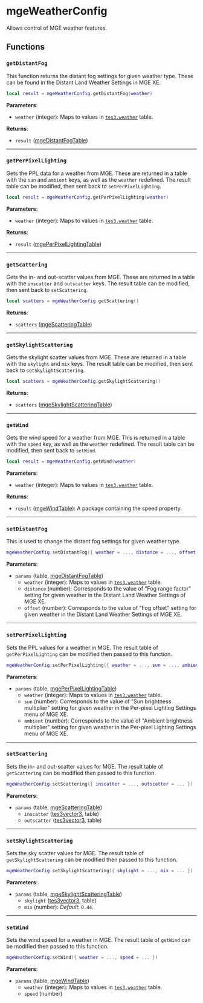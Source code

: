 # mgeWeatherConfig
<div class="search_terms" style="display: none">mgeweatherconfig</div>

<!---
	This file is autogenerated. Do not edit this file manually. Your changes will be ignored.
	More information: https://github.com/MWSE/MWSE/tree/master/docs
-->

Allows control of MGE weather features.

## Functions

### `getDistantFog`
<div class="search_terms" style="display: none">getdistantfog, distantfog</div>

This function returns the distant fog settings for given weather type. These can be found in the Distant Land Weather Settings in MGE XE.

```lua
local result = mgeWeatherConfig.getDistantFog(weather)
```

**Parameters**:

* `weather` (integer): Maps to values in [`tes3.weather`](https://mwse.github.io/MWSE/references/weather-types/) table.

**Returns**:

* `result` ([mgeDistantFogTable](../types/mgeDistantFogTable.md))

***

### `getPerPixelLighting`
<div class="search_terms" style="display: none">getperpixellighting, perpixellighting</div>

Gets the PPL data for a weather from MGE. These are returned in a table with the `sun` and `ambient` keys, as well as the `weather` redefined. The result table can be modified, then sent back to `setPerPixelLighting`.

```lua
local result = mgeWeatherConfig.getPerPixelLighting(weather)
```

**Parameters**:

* `weather` (integer): Maps to values in [`tes3.weather`](https://mwse.github.io/MWSE/references/weather-types/) table.

**Returns**:

* `result` ([mgePerPixelLightingTable](../types/mgePerPixelLightingTable.md))

***

### `getScattering`
<div class="search_terms" style="display: none">getscattering, scattering</div>

Gets the in- and out-scatter values from MGE. These are returned in a table with the `inscatter` and `outscatter` keys. The result table can be modified, then sent back to `setScattering`.

```lua
local scatters = mgeWeatherConfig.getScattering()
```

**Returns**:

* `scatters` ([mgeScatteringTable](../types/mgeScatteringTable.md))

***

### `getSkylightScattering`
<div class="search_terms" style="display: none">getskylightscattering, skylightscattering</div>

Gets the skylight scatter values from MGE. These are returned in a table with the `skylight` and `mix` keys. The result table can be modified, then sent back to `setSkylightScattering`.

```lua
local scatters = mgeWeatherConfig.getSkylightScattering()
```

**Returns**:

* `scatters` ([mgeSkylightScatteringTable](../types/mgeSkylightScatteringTable.md))

***

### `getWind`
<div class="search_terms" style="display: none">getwind, wind</div>

Gets the wind speed for a weather from MGE. This is returned in a table with the `speed` key, as well as the `weather` redefined. The result table can be modified, then sent back to `setWind`.

```lua
local result = mgeWeatherConfig.getWind(weather)
```

**Parameters**:

* `weather` (integer): Maps to values in [`tes3.weather`](https://mwse.github.io/MWSE/references/weather-types/) table.

**Returns**:

* `result` ([mgeWindTable](../types/mgeWindTable.md)): A package containing the speed property.

***

### `setDistantFog`
<div class="search_terms" style="display: none">setdistantfog, distantfog</div>

This is used to change the distant fog settings for given weather type.

```lua
mgeWeatherConfig.setDistantFog({ weather = ..., distance = ..., offset = ... })
```

**Parameters**:

* `params` (table, [mgeDistantFogTable](../types/mgeDistantFogTable.md))
	* `weather` (integer): Maps to values in [`tes3.weather`](https://mwse.github.io/MWSE/references/weather-types/) table.
	* `distance` (number): Corresponds to the value of "Fog range factor" setting for given weather in the Distant Land Weather Settings of MGE XE.
	* `offset` (number): Corresponds to the value of "Fog offset" setting for given weather in the Distant Land Weather Settings of MGE XE.

***

### `setPerPixelLighting`
<div class="search_terms" style="display: none">setperpixellighting, perpixellighting</div>

Sets the PPL values for a weather in MGE. The result table of `getPerPixelLighting` can be modified then passed to this function.

```lua
mgeWeatherConfig.setPerPixelLighting({ weather = ..., sun = ..., ambient = ... })
```

**Parameters**:

* `params` (table, [mgePerPixelLightingTable](../types/mgePerPixelLightingTable.md))
	* `weather` (integer): Maps to values in [`tes3.weather`](https://mwse.github.io/MWSE/references/weather-types/) table.
	* `sun` (number): Corresponds to the value of "Sun brightness multiplier" setting for given weather in the Per-pixel Lighting Settings menu of MGE XE.
	* `ambient` (number): Corresponds to the value of "Ambient brightness multiplier" setting for given weather in the Per-pixel Lighting Settings menu of MGE XE.

***

### `setScattering`
<div class="search_terms" style="display: none">setscattering, scattering</div>

Sets the in- and out-scatter values for MGE. The result table of `getScattering` can be modified then passed to this function.

```lua
mgeWeatherConfig.setScattering({ inscatter = ..., outscatter = ... })
```

**Parameters**:

* `params` (table, [mgeScatteringTable](../types/mgeScatteringTable.md))
	* `inscatter` ([tes3vector3](../types/tes3vector3.md), table)
	* `outscatter` ([tes3vector3](../types/tes3vector3.md), table)

***

### `setSkylightScattering`
<div class="search_terms" style="display: none">setskylightscattering, skylightscattering</div>

Sets the sky scatter values for MGE. The result table of `getSkylightScattering` can be modified then passed to this function.

```lua
mgeWeatherConfig.setSkylightScattering({ skylight = ..., mix = ... })
```

**Parameters**:

* `params` (table, [mgeSkylightScatteringTable](../types/mgeSkylightScatteringTable.md))
	* `skylight` ([tes3vector3](../types/tes3vector3.md), table)
	* `mix` (number): *Default*: `0.44`.

***

### `setWind`
<div class="search_terms" style="display: none">setwind, wind</div>

Sets the wind speed for a weather in MGE. The result table of `getWind` can be modified then passed to this function.

```lua
mgeWeatherConfig.setWind({ weather = ..., speed = ... })
```

**Parameters**:

* `params` (table, [mgeWindTable](../types/mgeWindTable.md))
	* `weather` (integer): Maps to values in [`tes3.weather`](https://mwse.github.io/MWSE/references/weather-types/) table.
	* `speed` (number)

